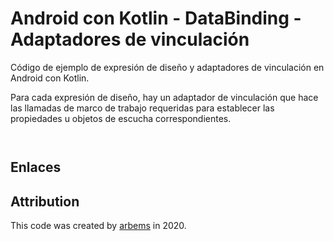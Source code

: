 # Android con Kotlin - DataBinding - Adaptadores de vinculación

Código de ejemplo de expresión de diseño y adaptadores de vinculación en Android con Kotlin.

Para cada expresión de diseño, hay un adaptador de vinculación que hace las llamadas de marco de trabajo requeridas para establecer las propiedades u objetos de escucha correspondientes.


  
```xml
```

```kotlin
```


## Enlaces

## Attribution

This code was created by [arbems](https://github.com/arbems) in 2020.